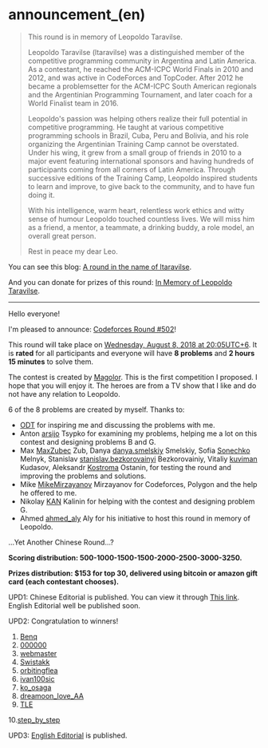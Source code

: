 # announcement_(en)


> This round is in memory of Leopoldo Taravilse.
> 
> Leopoldo Taravilse (ltaravilse) was a distinguished member of the competitive programming community in Argentina and Latin America. As a contestant, he reached the ACM-ICPC World Finals in 2010 and 2012, and was active in CodeForces and TopCoder. After 2012 he became a problemsetter for the ACM-ICPC South American regionals and the Argentinian Programming Tournament, and later coach for a World Finalist team in 2016.
> 
> Leopoldo's passion was helping others realize their full potential in competitive programming. He taught at various competitive programming schools in Brazil, Cuba, Peru and Bolivia, and his role organizing the Argentinian Training Camp cannot be overstated. Under his wing, it grew from a small group of friends in 2010 to a major event featuring international sponsors and having hundreds of participants coming from all corners of Latin America. Through successive editions of the Training Camp, Leopoldo inspired students to learn and improve, to give back to the community, and to have fun doing it.
> 
> With his intelligence, warm heart, relentless work ethics and witty sense of humour Leopoldo touched countless lives. We will miss him as a friend, a mentor, a teammate, a drinking buddy, a role model, an overall great person.
> 
> Rest in peace my dear Leo.

You can see this blog: [A round in the name of ltaravilse](https://codeforces.com/blog/entry/60157).

And you can donate for prizes of this round: [In Memory of Leopoldo Taravilse](https://codeforces.com/https://www.gofundme.com/in-memory-of-leopoldo-taravilse).

 

---

Hello everyone!

I'm pleased to announce: [Codeforces Round #502](https://codeforces.com/contests/1017)!

This round will take place on [Wednesday, August 8, 2018 at 20:05UTC+6](https://codeforces.com/https://www.timeanddate.com/worldclock/fixedtime.html?day=8&month=8&year=2018&hour=17&min=5&sec=0&p1=166). It is **rated** for all participants and everyone will have **8 problems** and **2 hours 15 minutes** to solve them.

The contest is created by [Magolor](https://codeforces.com/profile/Magolor "Candidate Master Magolor"). This is the first competition I proposed. I hope that you will enjoy it. The heroes are from a TV show that I like and do not have any relation to Leopoldo.

6 of the 8 problems are created by myself. Thanks to:

 * [ODT](https://codeforces.com/profile/ODT "Master ODT") for inspiring me and discussing the problems with me.
* Anton [arsijo](https://codeforces.com/profile/arsijo "International Grandmaster arsijo") Tsypko for examining my problems, helping me a lot on this contest and designing problems B and G.
* Max [MaxZubec](https://codeforces.com/profile/MaxZubec "Candidate Master MaxZubec") Zub, Danya [danya.smelskiy](https://codeforces.com/profile/danya.smelskiy "Master danya.smelskiy") Smelskiy, Sofia [Sonechko](https://codeforces.com/profile/Sonechko "Master Sonechko") Melnyk, Stanislav [stanislav.bezkorovainyi](https://codeforces.com/profile/stanislav.bezkorovainyi "Expert stanislav.bezkorovainyi") Bezkorovainiy, Vitaliy [kuviman](https://codeforces.com/profile/kuviman "Master kuviman") Kudasov, Aleksandr [Kostroma](https://codeforces.com/profile/Kostroma "Legendary Grandmaster Kostroma") Ostanin, for testing the round and improving the problems and solutions.
* Mike [MikeMirzayanov](https://codeforces.com/profile/MikeMirzayanov "Headquarters, MikeMirzayanov") Mirzayanov for Codeforces, Polygon and the help he offered to me.
* Nikolay [KAN](https://codeforces.com/profile/KAN "Grandmaster KAN") Kalinin for helping with the contest and designing problem G.
* Ahmed [ahmed_aly](https://codeforces.com/profile/ahmed_aly "Expert ahmed_aly") Aly for his initiative to host this round in memory of Leopoldo.

...Yet Another Chinese Round...?

**Scoring distribution: 500-1000-1500-1500-2000-2500-3000-3250.**

**Prizes distribution: $153 for top 30, delivered using bitcoin or amazon gift card (each contestant chooses).**

UPD1: Chinese Editorial is published. You can view it through [This link](https://codeforces.com/https://magolor.github.io/2018/08/05/2018-08-05-blog-01/). English Editorial well be published soon.

UPD2: Congratulation to winners!

 1. [Benq](https://codeforces.com/profile/Benq "International Grandmaster Benq")
2. [000000](https://codeforces.com/profile/000000 "Expert 000000")
3. [webmaster](https://codeforces.com/profile/webmaster "International Grandmaster webmaster")
4. [Swistakk](https://codeforces.com/profile/Swistakk "Legendary Grandmaster Swistakk")
5. [orbitingflea](https://codeforces.com/profile/orbitingflea "International Grandmaster orbitingflea")
6. [ivan100sic](https://codeforces.com/profile/ivan100sic "International Master ivan100sic")
7. [ko_osaga](https://codeforces.com/profile/ko_osaga "International Grandmaster ko_osaga")
8. [dreamoon_love_AA](https://codeforces.com/profile/dreamoon_love_AA "Grandmaster dreamoon_love_AA")
9. [TLE](https://codeforces.com/profile/TLE "International Grandmaster TLE")

10.[step_by_step](https://codeforces.com/profile/step_by_step "International Grandmaster step_by_step")

UPD3: [English Editorial](Разбор_(англ.)_(en).md) is published.

